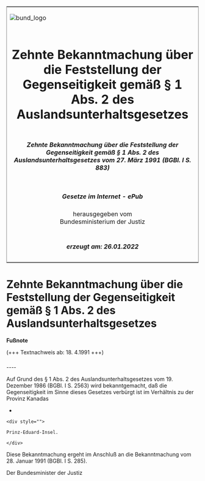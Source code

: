 <span id="DECKBLATT.html"></span>

<table border="0" frame="border" width="100%">

<tr valign="top">

<td align="left">

![bund\_logo](BfJ_2021_Web_de_de.gif)

</td>

<td align="right">

 

</td>

</tr>

<tr align="center" valign="middle">

<td colspan="2">

# Zehnte Bekanntmachung über die Feststellung der Gegenseitigkeit gemäß § 1 Abs. 2 des Auslandsunterhaltsgesetzes

</td>

</tr>

<tr align="center" valign="middle">

<td colspan="2">

##### Zehnte Bekanntmachung über die Feststellung der Gegenseitigkeit gemäß § 1 Abs. 2 des Auslandsunterhaltsgesetzes vom 27. März 1991 (BGBl. I S. 883)

</td>

</tr>

<tr align="center" valign="middle">

<td colspan="2">

  
  

##### Gesetze im Internet - ePub  
  
herausgegeben vom  
Bundesministerium der Justiz

</td>

</tr>

<tr align="center" valign="bottom">

<td colspan="2">

  
  

##### erzeugt am: 26.01.2022

</td>

</tr>

</table>

<span id="BJNR008830991.html"></span>

# Zehnte Bekanntmachung über die Feststellung der Gegenseitigkeit gemäß § 1 Abs. 2 des Auslandsunterhaltsgesetzes

<div>

  
**Fußnote**

<div class="jnhtml">

<div>

<div class="jurAbsatz">

(+++ Textnachweis ab: 18. 4.1991 +++)

</div>

</div>

</div>

</div>

<span id="BJNR008830991BJNE000100308.html"></span>

###   
\----

<div>

<div class="jnhtml">

<div>

<div class="jurAbsatz">

Auf Grund des § 1 Abs. 2 des Auslandsunterhaltsgesetzes vom 19. Dezember
1986 (BGBl. I S. 2563) wird bekanntgemacht, daß die Gegenseitigkeit im
Sinne dieses Gesetzes verbürgt ist im Verhältnis zu der Provinz Kanadas

  - 
    
    <div style="">
    
    Prinz-Eduard-Insel.
    
    </div>

Diese Bekanntmachung ergeht im Anschluß an die Bekanntmachung vom 28.
Januar 1991 (BGBl. I S. 285).  
  
<span class="SP">Der Bundesminister der Justiz</span>

</div>

</div>

</div>

</div>
